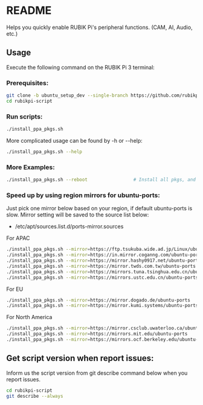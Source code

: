 # README

Helps you quickly enable RUBIK Pi's peripheral functions. (CAM, AI, Audio, etc.)

## Usage

Execute the following command on the RUBIK Pi 3 terminal:

### Prerequisites:

```bash
git clone -b ubuntu_setup_dev --single-branch https://github.com/rubikpi-ai/rubikpi-script.git
cd rubikpi-script
```

### Run scripts:

```bash
./install_ppa_pkgs.sh
```

More complicated usage can be found by -h or --help:
```bash
./install_ppa_pkgs.sh --help
```

### More Examples:
```bash
./install_ppa_pkgs.sh --reboot                 # Install all pkgs, and reboot
```

### Speed up by using region mirrors for ubuntu-ports:

Just pick one mirror below based on your region, if default ubuntu-ports is slow.
Mirror setting will be saved to the source list below:
* /etc/apt/sources.list.d/ports-mirror.sources

For APAC
```bash
./install_ppa_pkgs.sh --mirror=https://ftp.tsukuba.wide.ad.jp/Linux/ubuntu-ports      # Japan mirror
./install_ppa_pkgs.sh --mirror=https://in.mirror.coganng.com/ubuntu-ports             # India mirror
./install_ppa_pkgs.sh --mirror=https://mirror.hashy0917.net/ubuntu-ports              # Japan mirror
./install_ppa_pkgs.sh --mirror=https://mirror.twds.com.tw/ubuntu-ports                # Taiwan mirror
./install_ppa_pkgs.sh --mirror=https://mirrors.tuna.tsinghua.edu.cn/ubuntu-ports      # China mirror
./install_ppa_pkgs.sh --mirror=https://mirrors.ustc.edu.cn/ubuntu-ports               # China mirror
```

For EU
```bash
./install_ppa_pkgs.sh --mirror=https://mirror.dogado.de/ubuntu-ports                  # Germany mirror
./install_ppa_pkgs.sh --mirror=https://mirror.kumi.systems/ubuntu-ports               # Austria mirror
```

For North America
```bash
./install_ppa_pkgs.sh --mirror=https://mirror.csclub.uwaterloo.ca/ubuntu-ports        # Canada mirror
./install_ppa_pkgs.sh --mirror=https://mirrors.mit.edu/ubuntu-ports                   # US/East mirror
./install_ppa_pkgs.sh --mirror=https://mirrors.ocf.berkeley.edu/ubuntu-ports          # US/West mirror
```

## Get script version when report issues:

Inform us the script version from git describe command below when you report issues.

```bash
cd rubikpi-script
git describe --always
```
